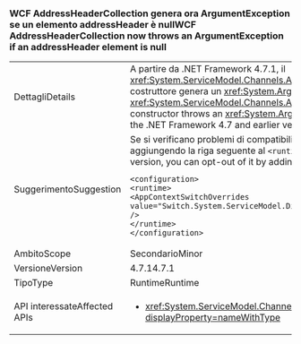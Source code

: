 ### <a name="wcf-addressheadercollection-now-throws-an-argumentexception-if-an-addressheader-element-is-null"></a><span data-ttu-id="df7ef-101">WCF AddressHeaderCollection genera ora ArgumentException se un elemento addressHeader è null</span><span class="sxs-lookup"><span data-stu-id="df7ef-101">WCF AddressHeaderCollection now throws an ArgumentException if an addressHeader element is null</span></span>

|   |   |
|---|---|
|<span data-ttu-id="df7ef-102">Dettagli</span><span class="sxs-lookup"><span data-stu-id="df7ef-102">Details</span></span>|<span data-ttu-id="df7ef-103">A partire da .NET Framework 4.7.1, il <xref:System.ServiceModel.Channels.AddressHeaderCollection.%23ctor(System.Collections.Generic.IEnumerable{System.ServiceModel.Channels.AddressHeader})> costruttore genera un <xref:System.ArgumentException> se uno degli elementi è <code>null</code>.</span><span class="sxs-lookup"><span data-stu-id="df7ef-103">Starting with the .NET Framework 4.7.1, the <xref:System.ServiceModel.Channels.AddressHeaderCollection.%23ctor(System.Collections.Generic.IEnumerable{System.ServiceModel.Channels.AddressHeader})> constructor throws an <xref:System.ArgumentException> if one of the elements is <code>null</code>.</span></span> <span data-ttu-id="df7ef-104">In .NET Framework 4.7 e versioni precedenti, viene generata alcuna eccezione.</span><span class="sxs-lookup"><span data-stu-id="df7ef-104">In the .NET Framework 4.7 and earlier versions, no exception is thrown.</span></span>|
|<span data-ttu-id="df7ef-105">Suggerimento</span><span class="sxs-lookup"><span data-stu-id="df7ef-105">Suggestion</span></span>|<span data-ttu-id="df7ef-106">Se si verificano problemi di compatibilità con questa modifica in .NET Framework 4.7.1 o una versione successiva, è possibile rifiutare esplicitamente di esso aggiungendo la riga seguente al <code>&lt;runtime&gt;</code> sezione del file app. config:</span><span class="sxs-lookup"><span data-stu-id="df7ef-106">If you encounter compatibility issues with this change on the .NET Framework 4.7.1 or a later version, you can opt-out of it by adding the following line to the <code>&lt;runtime&gt;</code> section of the app.config file::</span></span><pre><code class="language-xml">&lt;configuration&gt;&#13;&#10;&lt;runtime&gt;&#13;&#10;&lt;AppContextSwitchOverrides value=&quot;Switch.System.ServiceModel.DisableAddressHeaderCollectionValidation=true&quot; /&gt;&#13;&#10;&lt;/runtime&gt;&#13;&#10;&lt;/configuration&gt;&#13;&#10;</code></pre>|
|<span data-ttu-id="df7ef-107">Ambito</span><span class="sxs-lookup"><span data-stu-id="df7ef-107">Scope</span></span>|<span data-ttu-id="df7ef-108">Secondario</span><span class="sxs-lookup"><span data-stu-id="df7ef-108">Minor</span></span>|
|<span data-ttu-id="df7ef-109">Versione</span><span class="sxs-lookup"><span data-stu-id="df7ef-109">Version</span></span>|<span data-ttu-id="df7ef-110">4.7.1</span><span class="sxs-lookup"><span data-stu-id="df7ef-110">4.7.1</span></span>|
|<span data-ttu-id="df7ef-111">Tipo</span><span class="sxs-lookup"><span data-stu-id="df7ef-111">Type</span></span>|<span data-ttu-id="df7ef-112">Runtime</span><span class="sxs-lookup"><span data-stu-id="df7ef-112">Runtime</span></span>|
|<span data-ttu-id="df7ef-113">API interessate</span><span class="sxs-lookup"><span data-stu-id="df7ef-113">Affected APIs</span></span>|<ul><li><xref:System.ServiceModel.Channels.AddressHeaderCollection.%23ctor(System.Collections.Generic.IEnumerable{System.ServiceModel.Channels.AddressHeader})?displayProperty=nameWithType></li></ul>|

